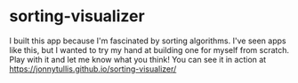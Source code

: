 # sorting-visualizer

I built this app because I'm fascinated by sorting algorithms. I've seen apps like this, but I wanted to try my hand at building one for myself from scratch. Play with it and let me know what you think! You can see it in action at https://jonnytullis.github.io/sorting-visualizer/
